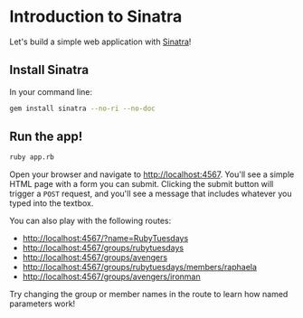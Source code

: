 # Introduction to Sinatra
Let's build a simple web application with [Sinatra](http://www.sinatrarb.com)!

## Install Sinatra
In your command line:

```bash
gem install sinatra --no-ri --no-doc
```

## Run the app!
```bash
ruby app.rb
```

Open your browser and navigate to [http://localhost:4567](http://localhost:4567).
You'll see a simple HTML page with a form you can submit. Clicking the submit button will trigger a `POST` request, and you'll see a message that includes whatever you typed into the textbox.

You can also play with the following routes:
- [http://localhost:4567/?name=RubyTuesdays](http://localhost:4567/?name=RubyTuesdays)
- [http://localhost:4567/groups/rubytuesdays](http://localhost:4567/groups/rubytuesdays)
- [http://localhost:4567/groups/avengers](http://localhost:4567/groups/avengers)
- [http://localhost:4567/groups/rubytuesdays/members/raphaela](http://localhost:4567/groups/rubytuesdays/members/raphaela)
- [http://localhost:4567/groups/avengers/ironman](http://localhost:4567/groups/avengers/ironman)

Try changing the group or member names in the route to learn how named parameters work!
